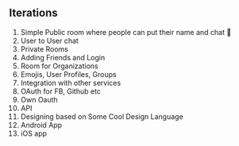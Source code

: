 
## Iterations
1. Simple Public room where people can put their name and chat :checkered_flag:
2. User to User chat
3. Private Rooms
4. Adding Friends and Login
5. Room for Organizations
6. Emojis, User Profiles, Groups
7. Integration with other services
8. OAuth for FB, Github etc
9. Own Oauth
10. API
11. Designing based on Some Cool Design Language
12. Android App
13. iOS app
